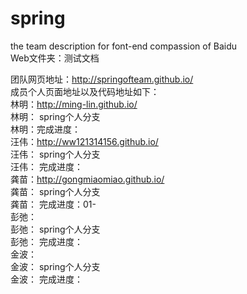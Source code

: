 # spring
the team description for font-end compassion of Baidu<br>
Web文件夹：测试文档<br>

团队网页地址：http://springofteam.github.io/<br>
成员个人页面地址以及代码地址如下：<br>
林明：http://ming-lin.github.io/<br>
林明： spring个人分支<br>
林明：完成进度：<br>
汪伟：http://ww121314156.github.io/<br>
汪伟：  spring个人分支<br>
汪伟：   完成进度：<br>
龚苗：http://gongmiaomiao.github.io/<br>
 龚苗：     spring个人分支<br>
 龚苗：     完成进度：01-<br>
彭弛：<br>
彭弛：      spring个人分支<br>
彭弛：      完成进度：<br>
金波：<br>
 金波：     spring个人分支<br>
 金波：     完成进度：<br>

